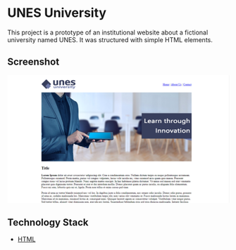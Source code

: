 # UNES University

This project is a prototype of an institutional website about a fictional university named UNES. It was structured with simple HTML elements.

## Screenshot 

![Screenshot](Screenshot.png)

## Technology Stack

+ [HTML](https://developer.mozilla.org/en-US/docs/Web/HTML)
